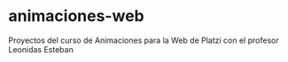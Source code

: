 # animaciones-web
Proyectos del curso de Animaciones para la Web de Platzi con el profesor Leonidas Esteban
